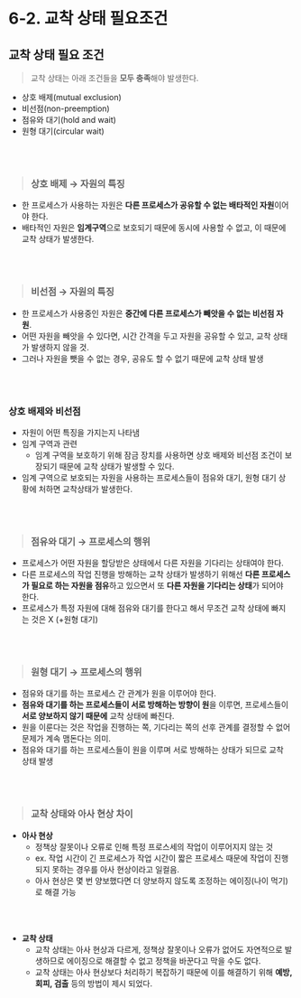 # 6-2. 교착 상태 필요조건

## 교착 상태 필요 조건
>교착 상태는 아래 조건들을 **모두 충족**해야 발생한다.
- 상호 배제(mutual exclusion)
- 비선점(non-preemption)
- 점유와 대기(hold and wait)
- 원형 대기(circular wait)
<br>
<br>

> ### 상호 배제 → 자원의 특징

  - 한 프로세스가 사용하는 자원은 **다른 프로세스가 공유할 수 없는 배타적인 자원**이어야 한다.
  - 배타적인 자원은 **임계구역**으로 보호되기 때문에 동시에 사용할 수 없고, 이 때문에 교착 상태가 발생한다.
<br>
<br>

> ### 비선점 → 자원의 특징
- 한 프로세스가 사용중인 자원은 **중간에 다른 프로세스가 빼앗을 수 없는 비선점 자원**.
- 어떤 자원을 빼앗을 수 있다면, 시간 간격을 두고 자원을 공유할 수 있고, 교착 상태가 발생하지 않을 것.
- 그러나 자원을 뺏을 수 없는 경우, 공유도 할 수 없기 때문에 교착 상태 발생
<br>
<br>
    
### 상호 배제와 비선점
- 자원이 어떤 특징을 가지는지 나타냄
- 임계 구역과 관련
    - 임계 구역을 보호하기 위해 잠금 장치를 사용하면 상호 배제와 비선점 조건이 보장되기 때문에 교착 상태가 발생할 수 있다.
- 임계 구역으로 보호되는 자원을 사용하는 프로세스들이 점유와 대기, 원형 대기 상황에 처하면 교착상태가 발생한다.
<br>
<br>

> ### 점유와 대기 → 프로세스의 행위
- 프로세스가 어떤 자원을 할당받은 상태에서 다른 자원을 기다리는 상태여야 한다.
- 다른 프로세스의 작업 진행을 방해하는 교착 상태가 발생하기 위해선 **다른 프로세스가 필요로 하는 자원을 점유**하고 있으면서 또 **다른 자원을 기다리는 상태**가 되어야 한다.
- 프로세스가 특정 자원에 대해 점유와 대기를 한다고 해서 무조건 교착 상태에 빠지는 것은 X (+원형 대기)
<br>
<br>

> ### 원형 대기 → 프로세스의 행위
- 점유와 대기를 하는 프로세스 간 관계가 원을 이루어야 한다.
- **점유와 대기를 하는 프로세스들이 서로 방해하는 방향이 원**을 이루면, 프로세스들이 **서로 양보하지 않기 때문에** 교착 상태에 빠진다.
- 원을 이룬다는 것은 작업을 진행하는 쪽, 기다리는 쪽의 선후 관계를 결정할 수 없어 문제가 계속 맴돈다는 의미.
- 점유와 대기를 하는 프로세스들이 원을 이루며 서로 방해하는 상태가 되므로 교착 상태 발생
<br>
<br>

> ### 교착 상태와 아사 현상 차이
- **아사 현상**
    - 정책상 잘못이나 오류로 인해 특정 프로스세의 작업이 이루어지지 않는 것
    - ex. 작업 시간이 긴 프로세스가 작업 시간이 짧은 프로세스 때문에 작업이 진행되지 못하는 경우를 아사 현상이라고 일컬음. 
    - 아사 현상은 몇 번 양보했다면 더 양보하지 않도록 조정하는 에이징(나이 먹기)로 해결 가능
<br>
<br>

- **교착 상태**
  - 교착 상태는 아사 현상과 다르게, 정책상 잘못이나 오류가 없어도 자연적으로 발생하므로 에이징으로 해결할 수 없고 정책을 바꾼다고 막을 수도 없다.
  - 교착 상태는 아사 현상보다 처리하기 복잡하기 때문에 이를 해결하기 위해 **예방, 회피, 검출** 등의 방법이 제시 되었다.
  

